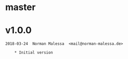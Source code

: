 # master

# v1.0.0

    2018-03-24  Norman Malessa  <mail@norman-malessa.de>

        * Initial version
